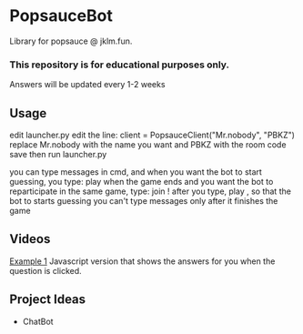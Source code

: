 # PopsauceBot
Library for popsauce @ jklm.fun.

### This repository is for educational purposes only.

Answers will be updated every 1-2 weeks

## Usage
edit launcher.py
edit the line: client = PopsauceClient("Mr.nobody", "PBKZ")
replace Mr.nobody with the name you want and PBKZ with the room code
save then run launcher.py

you can type messages in cmd, and when you want the bot to start guessing, you type: play
when the game ends and you want the bot to reparticipate in the same game, type: join
! after you type, play , so that the bot to starts guessing you can't type messages only after it finishes the game

## Videos
[Example 1](https://www.youtube.com/watch?v=lXkM882SYpU)
Javascript version that shows the answers for you when the question is clicked.

## Project Ideas
- ChatBot
